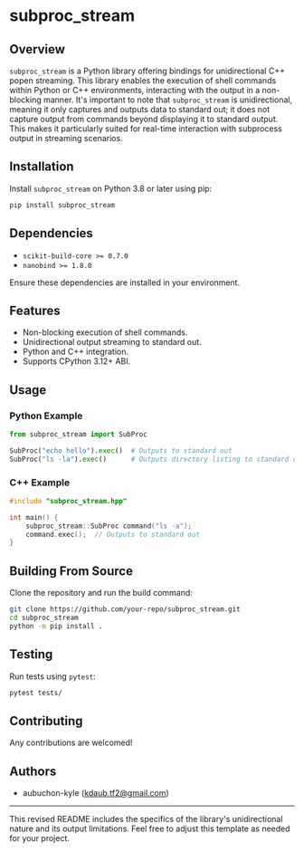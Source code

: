 # subproc_stream

## Overview
`subproc_stream` is a Python library offering bindings for unidirectional C++ popen streaming. This library enables the execution of shell commands within Python or C++ environments, interacting with the output in a non-blocking manner. It's important to note that `subproc_stream` is unidirectional, meaning it only captures and outputs data to standard out; it does not capture output from commands beyond displaying it to standard output. This makes it particularly suited for real-time interaction with subprocess output in streaming scenarios.

## Installation
Install `subproc_stream` on Python 3.8 or later using pip:

```bash
pip install subproc_stream
```

## Dependencies
- `scikit-build-core >= 0.7.0`
- `nanobind >= 1.8.0`

Ensure these dependencies are installed in your environment.

## Features
- Non-blocking execution of shell commands.
- Unidirectional output streaming to standard out.
- Python and C++ integration.
- Supports CPython 3.12+ ABI.

## Usage

### Python Example
```python
from subproc_stream import SubProc

SubProc("echo hello").exec()  # Outputs to standard out
SubProc("ls -la").exec()      # Outputs directory listing to standard out
```

### C++ Example
```cpp
#include "subproc_stream.hpp"

int main() {
    subproc_stream::SubProc command("ls -a");
    command.exec();  // Outputs to standard out
}
```

## Building From Source
Clone the repository and run the build command:

```bash
git clone https://github.com/your-repo/subproc_stream.git
cd subproc_stream
python -m pip install .
```

## Testing
Run tests using `pytest`:

```bash
pytest tests/
```

## Contributing
Any contributions are welcomed!


## Authors
- aubuchon-kyle ([kdaub.tf2@gmail.com](mailto:kdaub.tf2@gmail.com))

---

This revised README includes the specifics of the library's unidirectional nature and its output limitations. Feel free to adjust this template as needed for your project.

